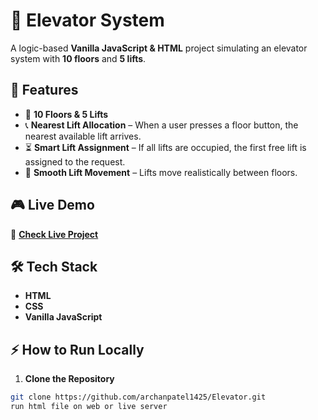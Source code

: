 # 🏢 Elevator System  

A logic-based **Vanilla JavaScript & HTML** project simulating an elevator system with **10 floors** and **5 lifts**.  

## 🚀 Features  
- 🏢 **10 Floors & 5 Lifts**  
- 📞 **Nearest Lift Allocation** – When a user presses a floor button, the nearest available lift arrives.  
- ⏳ **Smart Lift Assignment** – If all lifts are occupied, the first free lift is assigned to the request.  
- 🔄 **Smooth Lift Movement** – Lifts move realistically between floors.  

## 🎮 Live Demo  
🔗 **[Check Live Project](https://archanpatel1425.github.io/Elevator/)**  

## 🛠️ Tech Stack  
- **HTML**  
- **CSS**  
- **Vanilla JavaScript**  

## ⚡ How to Run Locally  
1. **Clone the Repository**  
```bash
git clone https://github.com/archanpatel1425/Elevator.git
run html file on web or live server
